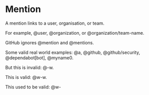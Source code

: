 # Mention

A mention links to a user, organisation, or team.

For example, @user, @organization, or @organization/team-name.

GitHub ignores @mention and @mentions.

Some valid real world examples: @a, @github, @github/security, @dependabot[bot], @myname0.

But this is invalid: @-w.

This is valid: @w-w.

This used to be valid: @w-
